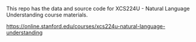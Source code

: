This repo has the data and source code for XCS224U - Natural Language Understanding course materials.
 
https://online.stanford.edu/courses/xcs224u-natural-language-understanding
